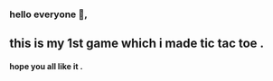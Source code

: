 ### hello everyone 🤗,
## this is my 1st game which i made  tic tac toe . 
#### hope you all like it .
